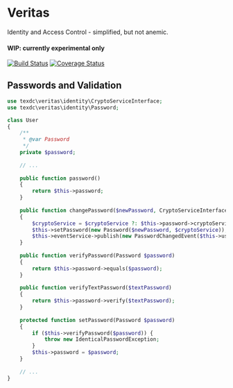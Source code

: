 Veritas
=========

Identity and Access Control - simplified, but not anemic.

#### WIP: currently experimental only

[![Build Status](https://travis-ci.org/texdc/Veritas.png?branch=develop)](https://travis-ci.org/texdc/Veritas)
[![Coverage Status](https://coveralls.io/repos/texdc/Veritas/badge.png?branch=develop)](https://coveralls.io/r/texdc/Veritas?branch=develop)

Passwords and Validation
------------------------

```php
use texdc\veritas\identity\CryptoServiceInterface;
use texdc\veritas\identity\Password;

class User
{
    /**
     * @var Password
     */
    private $password;
    
    // ...
    
    public function password()
    {
        return $this->password;
    }
    
    public function changePassword($newPassword, CryptoServiceInterface $cryptoService = null)
    {
        $cryptoService = $cryptoService ?: $this->password->cryptoService();
        $this->setPassword(new Password($newPassword, $cryptoService));
        $this->eventService->publish(new PasswordChangedEvent($this->userId));
    }
    
    public function verifyPassword(Password $password)
    {
        return $this->password->equals($password);
    }
    
    public function verifyTextPassword($textPassword)
    {
        return $this->password->verify($textPassword);
    }
    
    protected function setPassword(Password $password)
    {
        if ($this->verifyPassword($password)) {
            throw new IdenticalPasswordException;
        }
        $this->password = $password;
    }
    
    // ...
}
```
